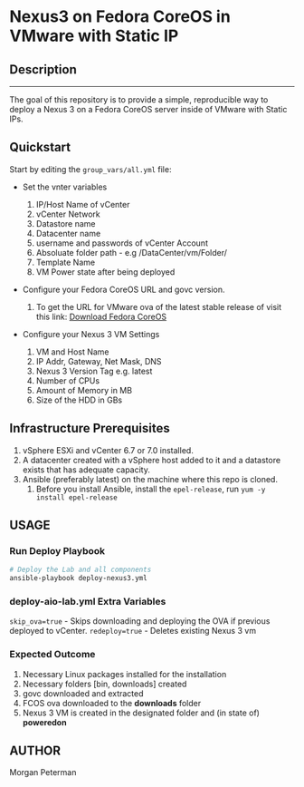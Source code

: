 Nexus3 on Fedora CoreOS in VMware with Static IP
===========================================

## Description
------------

The goal of this repository is to provide a simple, reproducible way to deploy a Nexus 3 on a Fedora CoreOS server inside of VMware with Static IPs.

## Quickstart

Start by editing the `group_vars/all.yml` file:

+ Set the vnter variables
    1. IP/Host Name of vCenter
    2. vCenter Network
    3. Datastore name
    4. Datacenter name
    5. username and passwords of vCenter Account
    6. Absoluate folder path - e.g /DataCenter/vm/Folder/
    7. Template Name
    8. VM Power state after being deployed

+ Configure your Fedora CoreOS URL and govc version.
    1. To get the URL for VMware ova of the latest stable release of visit this link: [Download Fedora CoreOS](https://getfedora.org/en/coreos/download?tab=metal_virtualized&stream=stable)

+ Configure your Nexus 3 VM Settings
    1. VM and Host Name
    2. IP Addr, Gateway, Net Mask, DNS
    3. Nexus 3 Version Tag e.g. latest
    4. Number of CPUs
    5. Amount of Memory in MB
    6. Size of the HDD in GBs

## Infrastructure Prerequisites

1. vSphere ESXi and vCenter 6.7 or 7.0 installed.
2. A datacenter created with a vSphere host added to it and a datastore exists that has adequate capacity.
3. Ansible (preferably latest) on the machine where this repo is cloned.
    1. Before you install Ansible, install the `epel-release`, run `yum -y install epel-release`


## USAGE

### Run Deploy Playbook
```sh
# Deploy the Lab and all components
ansible-playbook deploy-nexus3.yml
```
### deploy-aio-lab.yml Extra Variables

`skip_ova=true` - Skips downloading and deploying the OVA if previous deployed to vCenter.
`redeploy=true` - Deletes existing Nexus 3 vm

### Expected Outcome

1. Necessary Linux packages installed for the installation
2. Necessary folders [bin, downloads] created
3. govc downloaded and extracted
4. FCOS ova downloaded to the **downloads** folder
5. Nexus 3 VM is created in the designated folder and (in state of) **poweredon**

AUTHOR
------
Morgan Peterman
